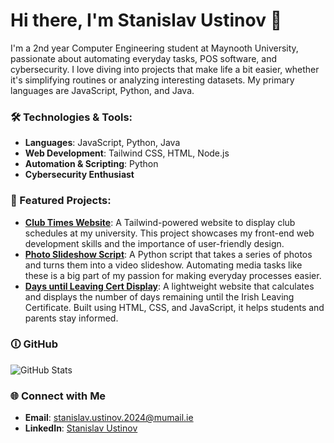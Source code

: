 # Hi there, I'm Stanislav Ustinov 👋

I'm a 2nd year Computer Engineering student at Maynooth University, passionate about automating everyday tasks, POS software, and cybersecurity. I love diving into projects that make life a bit easier, whether it's simplifying routines or analyzing interesting datasets. My primary languages are JavaScript, Python, and Java.

### 🛠️ Technologies & Tools:
- **Languages**: JavaScript, Python, Java
- **Web Development**: Tailwind CSS, HTML, Node.js
- **Automation & Scripting**: Python
- **Cybersecurity Enthusiast**

### 🌟 Featured Projects:
- **[Club Times Website](https://github.com/Stusers/Noothclubs)**: A Tailwind-powered website to display club schedules at my university. This project showcases my front-end web development skills and the importance of user-friendly design.
- **[Photo Slideshow Script](https://github.com/Stusers/StasPicturesIntoVideo)**: A Python script that takes a series of photos and turns them into a video slideshow. Automating media tasks like these is a big part of my passion for making everyday processes easier.
- **[Days until Leaving Cert Display](https://github.com/Stusers/DaysTillLc)**: A lightweight website that calculates and displays the number of days remaining until the Irish Leaving Certificate. Built using HTML, CSS, and JavaScript, it helps students and parents stay informed.

### 🛈 GitHub
![GitHub Stats](https://github-readme-stats.vercel.app/api?username=stusers&show_icons=true&theme=radical)


### 🌐 Connect with Me
- **Email**: [stanislav.ustinov.2024@mumail.ie](mailto:STANISLAV.USTINOV.2024@mumail.ie)
- **LinkedIn**: [Stanislav Ustinov](https://linkedin.com/in/stanislav-ustinov)



